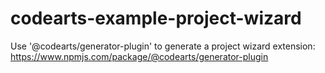 # codearts-example-project-wizard

Use '@codearts/generator-plugin' to generate a project wizard extension: https://www.npmjs.com/package/@codearts/generator-plugin